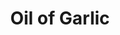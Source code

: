 ---
templateKey: blog-post
featuredpost: false
featuredimage: /assets/Oil_of_Garlic.png
title: Oil of Garlic
description: Special
testfield: 1544
---